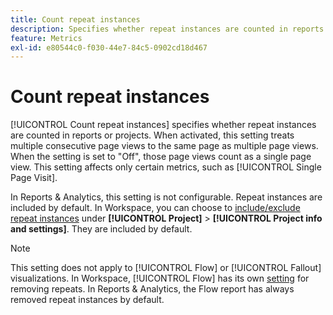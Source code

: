 ```yaml
---
title: Count repeat instances
description: Specifies whether repeat instances are counted in reports.
feature: Metrics
exl-id: e80544c0-f030-44e7-84c5-0902cd18d467
---
```

# Count repeat instances

[!UICONTROL Count repeat instances] specifies whether repeat instances are counted in reports or projects. When activated, this setting treats multiple consecutive page views to the same page as multiple page views. When the setting is set to "Off", those page views count as a single page view. This setting affects only certain metrics, such as [!UICONTROL Single Page Visit]. 

In Reports & Analytics, this setting is not configurable. Repeat instances are included by default.
In Workspace, you can choose to [include/exclude repeat instances](/help/analyze/analysis-workspace/build-workspace-project/freeform-overview.md) under **[!UICONTROL Project]** > **[!UICONTROL Project info and settings]**. They are included by default. 

>[!NOTE]
>This setting does not apply to [!UICONTROL Flow] or [!UICONTROL Fallout] visualizations. In Workspace, [!UICONTROL Flow] has its own [setting](/help/analyze/analysis-workspace/visualizations/c-flow/create-flow.md) for removing repeats. In Reports & Analytics, the Flow report has always removed repeat instances by default.
